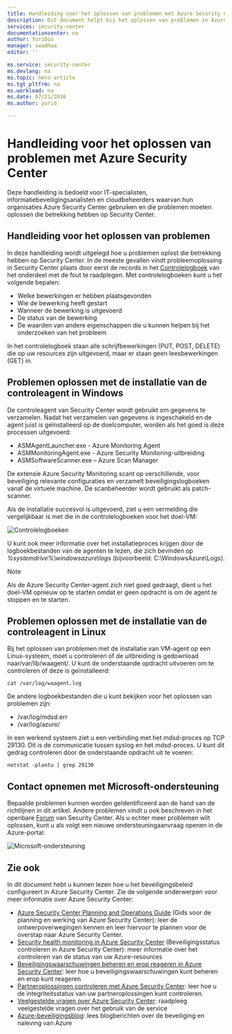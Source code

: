 ```yaml
---
title: Handleiding voor het oplossen van problemen met Azure Security Center | Microsoft Docs
description: Dit document helpt bij het oplossen van problemen in Azure Security Center.
services: security-center
documentationcenter: na
author: YuriDio
manager: swadhwa
editor: ''

ms.service: security-center
ms.devlang: na
ms.topic: hero-article
ms.tgt_pltfrm: na
ms.workload: na
ms.date: 07/21/2016
ms.author: yurid

---
```

# Handleiding voor het oplossen van problemen met Azure Security Center
Deze handleiding is bedoeld voor IT-specialisten, informatiebeveiligingsanalisten en cloudbeheerders waarvan hun organisaties Azure Security Center gebruiken en die problemen moeten oplossen die betrekking hebben op Security Center.

## Handleiding voor het oplossen van problemen
In deze handleiding wordt uitgelegd hoe u problemen oplost die betrekking hebben op Security Center. In de meeste gevallen vindt probleemoplossing in Security Center plaats door eerst de records in het [Controlelogboek](https://azure.microsoft.com/updates/audit-logs-in-azure-preview-portal/) van het onderdeel met de fout te raadplegen. Met controlelogboeken kunt u het volgende bepalen:

* Welke bewerkingen er hebben plaatsgevonden
* Wie de bewerking heeft gestart
* Wanneer de bewerking is uitgevoerd
* De status van de bewerking
* De waarden van andere eigenschappen die u kunnen helpen bij het onderzoeken van het probleem

In het controlelogboek staan alle schrijfbewerkingen (PUT, POST, DELETE) die op uw resources zijn uitgevoerd, maar er staan geen leesbewerkingen (GET) in.

## Problemen oplossen met de installatie van de controleagent in Windows
De controleagent van Security Center wordt gebruikt om gegevens te verzamelen. Nadat het verzamelen van gegevens is ingeschakeld en de agent juist is geïnstalleerd op de doelcomputer, worden als het goed is deze processen uitgevoerd:

* ASMAgentLauncher.exe - Azure Monitoring Agent 
* ASMMonitoringAgent.exe - Azure Security Monitoring-uitbreiding
* ASMSoftwareScanner.exe – Azure Scan Manager

De extensie Azure Security Monitoring scant op verschillende, voor beveiliging relevante configuraties en verzamelt beveiligingslogboeken vanaf de virtuele machine. De scanbeheerder wordt gebruikt als patch-scanner.

Als de installatie succesvol is uitgevoerd, ziet u een vermelding die vergelijkbaar is met die in de controlelogboeken voor het doel-VM:

![Controlelogboeken](./media/security-center-troubleshooting-guide/security-center-troubleshooting-guide-fig1.png)

U kunt ook meer informatie over het installatieproces krijgen door de logboekbestanden van de agenten te lezen, die zich bevinden op *%systemdrive%\windowsazure\logs* (bijvoorbeeld: C:\WindowsAzure\Logs).

> [!NOTE]
> Als de Azure Security Center-agent zich niet goed gedraagt, dient u het doel-VM opnieuw op te starten omdat er geen opdracht is om de agent te stoppen en te starten.
> 
> 

## Problemen oplossen met de installatie van de controleagent in Linux
Bij het oplossen van problemen met de installatie van VM-agent op een Linux-systeem, moet u controleren of de uitbreiding is gedownload naar/var/lib/waagent/. U kunt de onderstaande opdracht uitvoeren om te controleren of deze is geïnstalleerd:

`cat /var/log/waagent.log` 

De andere logboekbestanden die u kunt bekijken voor het oplossen van problemen zijn: 

* /var/log/mdsd.err
* /var/log/azure/

In een werkend systeem ziet u een verbinding met het mdsd-proces op TCP 29130. Dit is de communicatie tussen syslog en het mdsd-proces. U kunt dit gedrag controleren door de onderstaande opdracht uit te voeren:

`netstat -plantu | grep 29130`

## Contact opnemen met Microsoft-ondersteuning
Bepaalde problemen kunnen worden geïdentificeerd aan de hand van de richtlijnen in dit artikel. Andere problemen vindt u ook beschreven in het openbare [Forum](https://social.msdn.microsoft.com/Forums/en-US/home?forum=AzureSecurityCenter) van Security Center. Als u echter meer problemen wilt oplossen, kunt u als volgt een nieuwe ondersteuningaanvraag openen in de Azure-portal: 

![Microsoft-ondersteuning](./media/security-center-troubleshooting-guide/security-center-troubleshooting-guide-fig2.png)

## Zie ook
In dit document hebt u kunnen lezen hoe u het beveiligingsbeleid configureert in Azure Security Center. Zie de volgende onderwerpen voor meer informatie over Azure Security Center:

* [Azure Security Center Planning and Operations Guide](security-center-planning-and-operations-guide.md) (Gids voor de planning en werking van Azure Security Center): leer de ontwerpoverwegingen kennen en leer hiervoor te plannen voor de overstap naar Azure Security Center.
* [Security health monitoring in Azure Security Center](security-center-monitoring.md) (Beveiligingsstatus controleren in Azure Security Center): meer informatie over het controleren van de status van uw Azure-resources
* [Beveiligingswaarschuwingen beheren en erop reageren in Azure Security Center](security-center-managing-and-responding-alerts.md): leer hoe u beveiligingswaarschuwingen kunt beheren en erop kunt reageren
* [Partneroplossingen controleren met Azure Security Center](security-center-partner-solutions.md): leer hoe u de integriteitsstatus van uw partneroplossingen kunt controleren.
* [Veelgestelde vragen over Azure Security Center](security-center-faq.md): raadpleeg veelgestelde vragen over het gebruik van de service
* [Azure-beveiligingsblog](http://blogs.msdn.com/b/azuresecurity/): lees blogberichten over de beveiliging en naleving van Azure

<!--HONumber=Sep16_HO3-->


